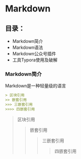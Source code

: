 # Markdown
## 目录：
* Markdown简介
* Markdown语法
* Markdown公众号插件
* 工具Typora使用及破解

### Markdown简介
 Markdown是一种轻量级的语言

```markdown
> 区块引用
>> 嵌套引用
>>> 三嵌套引用
>>>> 四嵌套引用
```

> 区块引用
>> 嵌套引用
>>> 三嵌套引用
>>>> 四嵌套引用
